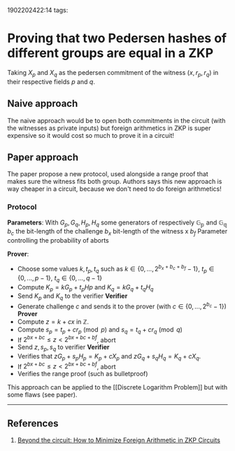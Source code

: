 1902202422:14
tags: 
# Proving that two Pedersen hashes of different groups are equal in a ZKP

Taking $X_p$ and $X_q$ as the pedersen commitment of the witness $(x, r_p, r_q)$ in their respective fields $p$ and $q$. 
## Naive approach
The naive approach would be to open both commitments in the circuit (with the witnesses as private inputs) but foreign arithmetics in ZKP is super expensive so it would cost so much to prove it in a circuit! 

## Paper approach
The paper propose a new protocol, used alongside a range proof that makes sure the witness fits both group.
Authors says this new approach is way cheaper in a circuit, because we don't need to do foreign arithmetics!
### Protocol
**Parameters**:
With $G_p, G_q, H_p, H_q$ some generators of respectively $\mathbb{G_p}$ and $\mathbb{G_q}$ 
$b_c$ the bit-length of the challenge
$b_x$ bit-length of the witness x
$b_f$ Parameter controlling the probability of aborts

**Prover**:
- Choose some values $k,t_p,t_q$ such as $k \in \{0, ..., 2^{b_x + b_c+b_f}-1\}$, $t_p \in \{0,...,p-1\}$, $t_q \in \{0,...,q-1\}$
- Compute $K_p=kG_p+t_pHp$ and $K_q=kG_q+t_qH_q$
- Send $K_p$ and $K_q$ to the verifier
**Verifier**
- Generate challenge $c$ and sends it to the prover (with $c \in \{0, ..., 2^{b_c}-1\}$)
**Prover**
- Compute $z=k + cx$ in $\mathbb{Z}$.
- Compute $s_p= t_p + cr_p\pmod p$ and $s_q= t_q + cr_q\pmod q$
- If $2^{bx+bc} ≤ z < 2^{bx+bc+bf}$, abort
- Send $z, s_p, s_q$ to verifier
**Verifier**
- Verifies that $zG_p + s_pH_p=K_p+ cX_p$  and $zG_q + s_qH_q=K_q+ cX_q$. 
- If $2^{bx+bc} ≤ z < 2^{bx+bc+bf}$, abort
- Verifies the range proof (such as bulletproof)

This approach can be applied to the [[Discrete Logarithm Problem]] but with some flaws (see paper).

---
## References
1. [Beyond the circuit: How to Minimize Foreign Arithmetic in ZKP Circuits](https://eprint.iacr.org/2024/265.pdf) 